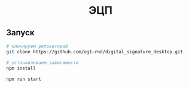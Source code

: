 <div align="center">
    <h1 align="center">ЭЦП</h1>
</div>

## Запуск

```bash
# клонируем репозиторий
git clone https://github.com/og1-rnd/digital_signature_desktop.git

# устанавливаем зависимости
npm install

npm run start
```
